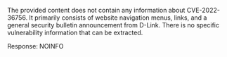 The provided content does not contain any information about CVE-2022-36756. It primarily consists of website navigation menus, links, and a general security bulletin announcement from D-Link. There is no specific vulnerability information that can be extracted.

Response: NOINFO